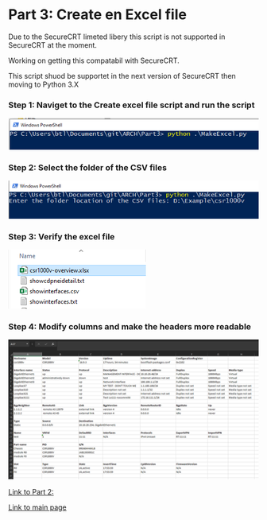 # Part 3: Create en Excel file

Due to the SecureCRT limeted libery this script is not supported in SecureCRT at the moment. 

Working on getting this compatabil with SecureCRT.  

This script shuod be supportet in the next version of SecureCRT then moving to Python 3.X  

### Step 1: Naviget to the Create excel file script and run the script

![MakeExcelFile](/files/MakeExcelFile1.png "MakeExcelFile1")

### Step 2: Select the folder of the CSV files

![MakeExcelFile](/files/MakeExcelFile2.png "MakeExcelFile2")

### Step 3: Verify the excel file 

![MakeExcelFile](/files/MakeExcelFile3.png "MakeExcelFile3")

### Step 4: Modify columns and make the headers more readable 

![MakeExcelFile](/files/MakeExcelFile4.png "MakeExcelFile4")


[Link to Part 2:](https://github.com/LetMeGoogleIt4You/ARCH/blob/master/Part2/readme.md)

[Link to main page](https://github.com/LetMeGoogleIt4You/ARCH#arch)